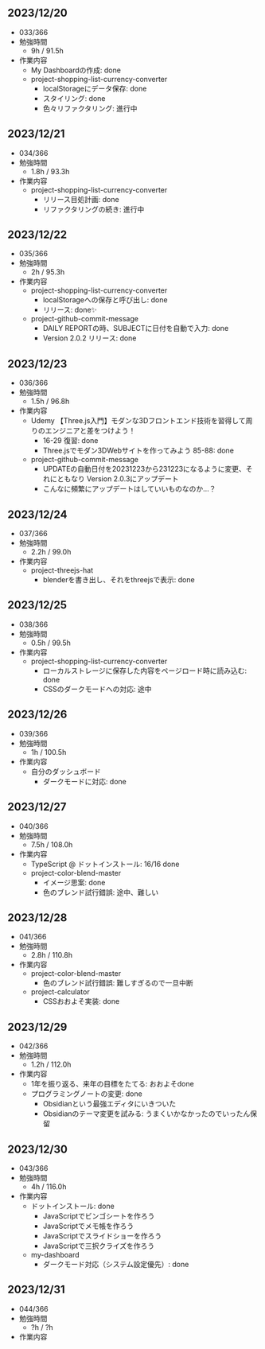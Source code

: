 ## 2023/12/20
- 033/366
- 勉強時間
  - 9h / 91.5h
- 作業内容
  - My Dashboardの作成: done
  - project-shopping-list-currency-converter
    - localStorageにデータ保存: done
    - スタイリング: done
    - 色々リファクタリング: 進行中

## 2023/12/21
- 034/366
- 勉強時間
  - 1.8h / 93.3h
- 作業内容
  - project-shopping-list-currency-converter
    - リリース目処計画: done
    - リファクタリングの続き: 進行中

## 2023/12/22
- 035/366
- 勉強時間
  - 2h / 95.3h
- 作業内容
  - project-shopping-list-currency-converter
    - localStorageへの保存と呼び出し: done
    - リリース: done✨
  - project-github-commit-message
    - DAILY REPORTの時、SUBJECTに日付を自動で入力: done
    - Version 2.0.2 リリース: done


## 2023/12/23
- 036/366
- 勉強時間
  - 1.5h / 96.8h
- 作業内容
  - Udemy 【Three.js入門】モダンな3Dフロントエンド技術を習得して周りのエンジニアと差をつけよう！
    - 16-29 復習: done
    - Three.jsでモダン3DWebサイトを作ってみよう 85-88: done
  - project-github-commit-message
    - UPDATEの自動日付を20231223から231223になるように変更、それにともなり Version 2.0.3にアップデート
    - こんなに頻繁にアップデートはしていいものなのか...？


## 2023/12/24
- 037/366
- 勉強時間
  - 2.2h / 99.0h
- 作業内容
  - project-threejs-hat
    - blenderを書き出し、それをthreejsで表示: done


## 2023/12/25
- 038/366
- 勉強時間
  - 0.5h / 99.5h
- 作業内容
  - project-shopping-list-currency-converter
    - ローカルストレージに保存した内容をページロード時に読み込む: done
    - CSSのダークモードへの対応: 途中

## 2023/12/26
- 039/366
- 勉強時間
  - 1h / 100.5h
- 作業内容
  - 自分のダッシュボード
    - ダークモードに対応: done

## 2023/12/27
- 040/366
- 勉強時間
  - 7.5h / 108.0h
- 作業内容
  - TypeScript @ ドットインストール: 16/16 done
  - project-color-blend-master
    - イメージ思案: done
    - 色のブレンド試行錯誤: 途中、難しい


## 2023/12/28
- 041/366
- 勉強時間
  - 2.8h / 110.8h
- 作業内容
  - project-color-blend-master
    - 色のブレンド試行錯誤: 難しすぎるので一旦中断
  - project-calculator
    - CSSおおよそ実装: done


## 2023/12/29
- 042/366
- 勉強時間
  - 1.2h / 112.0h
- 作業内容
  - 1年を振り返る、来年の目標をたてる: おおよそdone
  - プログラミングノートの変更: done
    - Obsidianという最強エディタにいきついた
    - Obsidianのテーマ変更を試みる: うまくいかなかったのでいったん保留


## 2023/12/30
- 043/366
- 勉強時間
  - 4h / 116.0h
- 作業内容
  - ドットインストール: done
    - JavaScriptでビンゴシートを作ろう
    - JavaScriptでメモ帳を作ろう
    - JavaScriptでスライドショーを作ろう
    - JavaScriptで三択クライズを作ろう
  - my-dashboard
    - ダークモード対応（システム設定優先）: done


## 2023/12/31
- 044/366
- 勉強時間
  - ?h / ?h
- 作業内容

